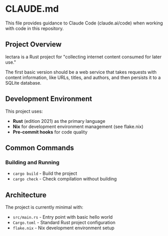# CLAUDE.md

This file provides guidance to Claude Code (claude.ai/code) when working with code in this repository.

## Project Overview

lectara is a Rust project for "collecting internet content consumed for later use." 

The first basic version should be a web service that takes requests with content information,
like URLs, titles, and authors, and then persists it to a SQLite database.

## Development Environment

This project uses:
- **Rust** (edition 2021) as the primary language
- **Nix** for development environment management (see flake.nix)
- **Pre-commit hooks** for code quality

## Common Commands

### Building and Running
- `cargo build` - Build the project
- `cargo check` - Check compilation without building

## Architecture

The project is currently minimal with:
- `src/main.rs` - Entry point with basic hello world
- `Cargo.toml` - Standard Rust project configuration
- `flake.nix` - Nix development environment setup